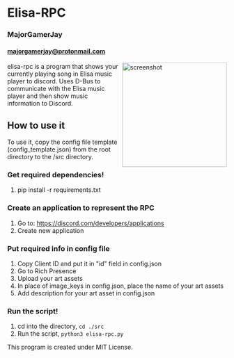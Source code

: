 # Elisa-RPC

### MajorGamerJay
#### majorgamerjay@protonmail.com

<img src="https://i.imgur.com/3YvZzRV.png" alt="screenshot" align="right" height=240px>
elisa-rpc is a program that shows your currently playing song in Elisa music
player to discord. Uses D-Bus to communicate with the Elisa music player and
then show music information to Discord.

## How to use it

To use it, copy the config file template (config_template.json)
from the root directory to the /src directory.

### Get required dependencies!

1. pip install -r requirements.txt

### Create an application to represent the RPC

1. Go to: https://discord.com/developers/applications
2. Create new application

### Put required info in config file

1. Copy Client ID and put it in "id" field in config.json
2. Go to Rich Presence
3. Upload your art assets
4. In place of image_keys in config.json, place the name of your art assets
5. Add description for your art asset in config.json

### Run the script!

1. cd into the directory, `cd ./src`
2. Run the script, `python3 elisa-rpc.py`

This program is created under MIT License.
